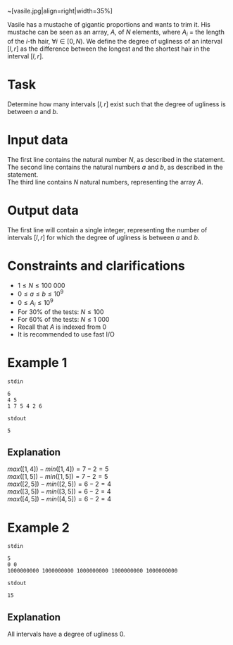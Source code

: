 
~[vasile.jpg|align=right|width=35%]

Vasile has a mustache of gigantic proportions and wants to trim it. His mustache can be seen as an array, $A$, of $N$ elements, where $A_i$ = the length of the $i$-th hair, $\forall i \in [0, N)$. We define the degree of ugliness of an interval $[l, r]$ as the difference between the longest and the shortest hair in the interval $[l, r]$.

# Task

Determine how many intervals $[l, r]$ exist such that the degree of ugliness is between $a$ and $b$.

# Input data

The first line contains the natural number $N$, as described in the statement.  
The second line contains the natural numbers $a$ and $b$, as described in the statement.  
The third line contains $N$ natural numbers, representing the array $A$.

# Output data

The first line will contain a single integer, representing the number of intervals $[l, r]$ for which the degree of ugliness is between $a$ and $b$.

# Constraints and clarifications

* $1 \leq N \leq 100 \ 000$
* $0 \leq a \leq b \leq {10}^{9}$
* $0 \leq A_i \leq {10}^{9}$
* For $30 \%$ of the tests: $N \leq 100$
* For $60 \%$ of the tests: $N \leq 1 \ 000$
* Recall that $A$ is indexed from $0$
* It is recommended to use fast I/O

# Example 1

`stdin`
```
6
4 5
1 7 5 4 2 6
```

`stdout`
```
5
```

## Explanation

$max([1, 4]) - min([1, 4]) = 7 - 2 = 5$  
$max([1, 5]) - min([1, 5]) = 7 - 2 = 5$  
$max([2, 5]) - min([2, 5]) = 6 - 2 = 4$  
$max([3, 5]) - min([3, 5]) = 6 - 2 = 4$  
$max([4, 5]) - min([4, 5]) = 6 - 2 = 4$  

# Example 2

`stdin`
```
5
0 0
1000000000 1000000000 1000000000 1000000000 1000000000
```

`stdout`
```
15
```

## Explanation

All intervals have a degree of ugliness $0$.
```
